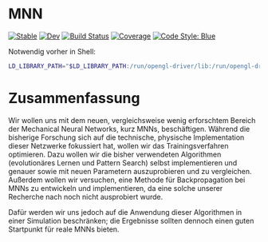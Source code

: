 # MNN

[![Stable](https://img.shields.io/badge/docs-stable-blue.svg)](https://alex.github.io/MNN.jl/stable/)
[![Dev](https://img.shields.io/badge/docs-dev-blue.svg)](https://alex.github.io/MNN.jl/dev/)
[![Build Status](https://github.com/alex/MNN.jl/actions/workflows/CI.yml/badge.svg?branch=main)](https://github.com/alex/MNN.jl/actions/workflows/CI.yml?query=branch%3Amain)
[![Coverage](https://codecov.io/gh/alex/MNN.jl/branch/main/graph/badge.svg)](https://codecov.io/gh/alex/MNN.jl)
[![Code Style: Blue](https://img.shields.io/badge/code%20style-blue-4495d1.svg)](https://github.com/invenia/BlueStyle)

Notwendig vorher in Shell:

```bash
LD_LIBRARY_PATH="$LD_LIBRARY_PATH:/run/opengl-driver/lib:/run/opengl-driver-32/lib";
```

# Zusammenfassung

Wir wollen uns mit dem neuen, vergleichsweise wenig erforschtem Bereich der Mechanical Neural Networks, kurz MNNs, beschäftigen. Während die bisherige Forschung sich auf die technische, physische Implementation dieser Netzwerke fokussiert hat, wollen wir das Trainingsverfahren optimieren. Dazu wollen wir die bisher verwendeten Algorithmen (evolutionäres Lernen und Pattern Search) selbst implementieren und genauer sowie mit neuen Parametern auszuprobieren und zu vergleichen. Außerdem wollen wir versuchen, eine Methode für Backpropagation bei MNNs zu entwickeln und implementieren, da eine solche unserer Recherche nach noch nicht ausprobiert wurde.

Dafür werden wir uns jedoch auf die Anwendung dieser Algorithmen in einer Simulation beschränken; die Ergebnisse sollten dennoch einen guten Startpunkt für reale MNNs bieten.